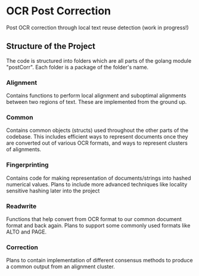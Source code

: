 # OCR Post Correction
Post OCR correction through local text reuse detection (work in progress!)


## Structure of the Project

The code is structured into folders which are all parts of the golang module "postCorr".
Each folder is a package of the folder's name.

### Alignment 

Contains functions to perform local alignment and suboptimal alignments between
two regions of text. These are implemented from the ground up.

### Common

Contains common objects (structs) used throughout the other parts of the codebase.
This includes efficient ways to represent documents once they are converted out of various
OCR formats, and ways to represent clusters of alignments.

### Fingerprinting
 
 Contains code for making representation of documents/strings into hashed numerical values. Plans to include more advanced
 techniques like locality sensitive hashing later into the project
 
### Readwrite

Functions that help convert from OCR format to our common document format and back again. Plans to support some commonly used formats like 
ALTO and PAGE.

### Correction

Plans to contain implementation of different consensus methods to produce a common output from an alignment cluster.
